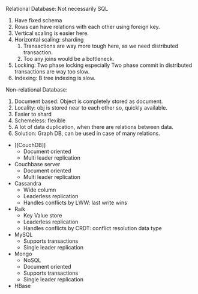 Relational Database: Not necessarily SQL
1. Have fixed schema
2. Rows can have relations with each other using foreign key.
3. Vertical scaling is easier here.
4. Horizontal scaling: sharding
	1. Transactions are way more tough here, as we need distributed transaction.
	2. Too any joins would be a bottleneck.
5. Locking: Two phase locking especially Two phase commit in distributed transactions are way too slow.
6. Indexing: B tree indexing is slow.


Non-relational Database:
1. Document based: Object is completely stored as document.
2. Locality: obj is stored near to each other so, quickly available.
3. Easier to shard
4. Schemeless: flexible
5. A lot of data duplication, when there are relations between data.
6. Solution: Graph DB, can be used in case of many relations.


- [[CouchDB]]
	- Document oriented
	- Multi leader replication
- Couchbase server
	- Document oriented
	- Multi leader replication
- Cassandra
	- Wide column
	- Leaderless replication
	- Handles conflicts by LWW: last write wins
- Raik
	- Key Value store
	- Leaderless replication
	- Handles conflicts by CRDT: conflict resolution data type
- MySQL
	- Supports transactions
	- Single leader replication
- Mongo
	- NoSQL
	- Document oriented
	- Supports transactions
	- Single leader replication
- HBase
